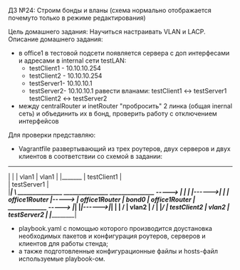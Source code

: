 ДЗ №24: Строим бонды и вланы  (схема нормально отображается почемуто только в режиме редактирования)

Цель домашнего задания: Научиться настраивать VLAN и LACP.
Описание домашнего задания:
  - в office1 в тестовой подсети появляется сервера с доп интерфесами и адресами в internal сети testLAN:
    - testClient1 - 10.10.10.254
    - testClient2 - 10.10.10.254
    - testServer1- 10.10.10.1
    - testServer2- 10.10.10.1
    равести вланами:
      testClient1 <-> testServer1
      testClient2 <-> testServer2
  - между centralRouter и inetRouter "пробросить" 2 линка (общая inernal сеть) и объединить их в бонд, проверить работу c отключением интерфейсов

Для проверки представляю:
  - Vagrantfile развертывающий из трех роутеров, двух серверов и двух клиентов в соответствии со схемой в задании:

 _____________
|             |
|   vlan1     | vlan1
|             |_______
| testClient1 |       \
| testServer1 |        \
|_____________|         \        _______________         _______________         _______________
                         -----> |               |       |               |------>|               |
                                | office1Router |-----> | office1Router | bond0 | office1Router |
 _____________           -----> |_______________|       |_______________|------>|_______________|
|             |         /
|   vlan2     |        /
|             |_______/
| testClient2 | vlan2
| testServer2 |
|_____________|


  - playbook.yaml с помощью которого производится доустановка необходимых пакетов и конфигурация роутеров, серверов и клиентов для работы стенда;
  - а также подготовленные конфигурационные файлы  и hosts-файл используемые playbook-ом.
